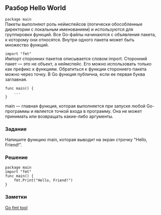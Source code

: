 ## Разбор Hello World  

`package main`  
Пакеты выполняют роль неймспейсов (логически обособленные директории с локальным именованием) и используются для группировки функций. Все Go-файлы начинаются с объявления пакета, к которому они относятся. Внутри одного пакета может быть множество функций.  

`import "fmt"`  
Импорт сторонних пакетов описывается словом import. Сторонний пакет — это не объект, а неймспейс. Его можно использовать только как префикс к функциям. Обратиться к функции стороннего пакета можно через точку. В Go функция публична, если ее первая буква заглавная.  

```
func main() {
    ...
}
```
main — главная функция, которая выполняется при запуске любой Go-программы и является точкой входа в программу. Она не может принимать или возвращать какие-либо аргументы.  

### Задание  

Напишите функцию main, которая выводит на экран строчку "Hello, Friend!".  

### Решение  

```
package main
import "fmt"
func main() {
	fmt.Print("Hello, Friend!")
}
```

### Заметки  

[Go fmt tool](https://go.dev/blog/gofmt)  